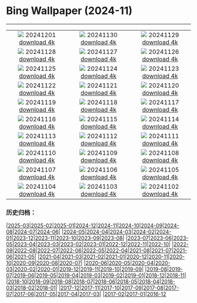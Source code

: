 # Bing Wallpaper (2024-11)
**************
| | | |
| :----: | :----: | :----: |
| ![](https://www.bing.com/th?id=OHR.IcebergsAntarctica_ES-ES3608779732_1920x1080.jpg) 20241201 [download 4k](https://www.bing.com/th?id=OHR.IcebergsAntarctica_ES-ES3608779732_UHD.jpg) | ![](https://www.bing.com/th?id=OHR.KilchurnAutumn_ES-ES3399855267_1920x1080.jpg) 20241130 [download 4k](https://www.bing.com/th?id=OHR.KilchurnAutumn_ES-ES3399855267_UHD.jpg) | ![](https://www.bing.com/th?id=OHR.MtStMichel_ES-ES3063344602_1920x1080.jpg) 20241129 [download 4k](https://www.bing.com/th?id=OHR.MtStMichel_ES-ES3063344602_UHD.jpg) |
| ![](https://www.bing.com/th?id=OHR.AssiniboineTS_ES-ES3697439529_1920x1080.jpg) 20241128 [download 4k](https://www.bing.com/th?id=OHR.AssiniboineTS_ES-ES3697439529_UHD.jpg) | ![](https://www.bing.com/th?id=OHR.SemoisRiver_ES-ES3444393596_1920x1080.jpg) 20241127 [download 4k](https://www.bing.com/th?id=OHR.SemoisRiver_ES-ES3444393596_UHD.jpg) | ![](https://www.bing.com/th?id=OHR.TrulliGrove_ES-ES3236734802_1920x1080.jpg) 20241126 [download 4k](https://www.bing.com/th?id=OHR.TrulliGrove_ES-ES3236734802_UHD.jpg) |
| ![](https://www.bing.com/th?id=OHR.AmboseliGiraffes_ES-ES5878697343_1920x1080.jpg) 20241125 [download 4k](https://www.bing.com/th?id=OHR.AmboseliGiraffes_ES-ES5878697343_UHD.jpg) | ![](https://www.bing.com/th?id=OHR.DavisCupFinalsMalaga_ES-ES2847450969_1920x1080.jpg) 20241124 [download 4k](https://www.bing.com/th?id=OHR.DavisCupFinalsMalaga_ES-ES2847450969_UHD.jpg) | ![](https://www.bing.com/th?id=OHR.FibonacciAloe_ES-ES2796098950_1920x1080.jpg) 20241123 [download 4k](https://www.bing.com/th?id=OHR.FibonacciAloe_ES-ES2796098950_UHD.jpg) |
| ![](https://www.bing.com/th?id=OHR.ZafraCastle_ES-ES2585214053_1920x1080.jpg) 20241122 [download 4k](https://www.bing.com/th?id=OHR.ZafraCastle_ES-ES2585214053_UHD.jpg) | ![](https://www.bing.com/th?id=OHR.LionCubs_ES-ES2358814300_1920x1080.jpg) 20241121 [download 4k](https://www.bing.com/th?id=OHR.LionCubs_ES-ES2358814300_UHD.jpg) | ![](https://www.bing.com/th?id=OHR.BeyondSaype_ES-ES2146271758_1920x1080.jpg) 20241120 [download 4k](https://www.bing.com/th?id=OHR.BeyondSaype_ES-ES2146271758_UHD.jpg) |
| ![](https://www.bing.com/th?id=OHR.TasmansArch_ES-ES1772649926_1920x1080.jpg) 20241119 [download 4k](https://www.bing.com/th?id=OHR.TasmansArch_ES-ES1772649926_UHD.jpg) | ![](https://www.bing.com/th?id=OHR.PorthcawlLighthouse_ES-ES1528982827_1920x1080.jpg) 20241118 [download 4k](https://www.bing.com/th?id=OHR.PorthcawlLighthouse_ES-ES1528982827_UHD.jpg) | ![](https://www.bing.com/th?id=OHR.RedStag_ES-ES1306068439_1920x1080.jpg) 20241117 [download 4k](https://www.bing.com/th?id=OHR.RedStag_ES-ES1306068439_UHD.jpg) |
| ![](https://www.bing.com/th?id=OHR.FlamencoDay2024_ES-ES0805815742_1920x1080.jpg) 20241116 [download 4k](https://www.bing.com/th?id=OHR.FlamencoDay2024_ES-ES0805815742_UHD.jpg) | ![](https://www.bing.com/th?id=OHR.YiPengLanterns_ES-ES0717973586_1920x1080.jpg) 20241115 [download 4k](https://www.bing.com/th?id=OHR.YiPengLanterns_ES-ES0717973586_UHD.jpg) | ![](https://www.bing.com/th?id=OHR.ManarolaItaly_ES-ES4041010969_1920x1080.jpg) 20241114 [download 4k](https://www.bing.com/th?id=OHR.ManarolaItaly_ES-ES4041010969_UHD.jpg) |
| ![](https://www.bing.com/th?id=OHR.KelpForest_ES-ES2956713930_1920x1080.jpg) 20241113 [download 4k](https://www.bing.com/th?id=OHR.KelpForest_ES-ES2956713930_UHD.jpg) | ![](https://www.bing.com/th?id=OHR.CoveArch_ES-ES3565340403_1920x1080.jpg) 20241112 [download 4k](https://www.bing.com/th?id=OHR.CoveArch_ES-ES3565340403_UHD.jpg) | ![](https://www.bing.com/th?id=OHR.Banff24_ES-ES2715898472_1920x1080.jpg) 20241111 [download 4k](https://www.bing.com/th?id=OHR.Banff24_ES-ES2715898472_UHD.jpg) |
| ![](https://www.bing.com/th?id=OHR.YucatanFlamingos_ES-ES2437405213_1920x1080.jpg) 20241110 [download 4k](https://www.bing.com/th?id=OHR.YucatanFlamingos_ES-ES2437405213_UHD.jpg) | ![](https://www.bing.com/th?id=OHR.FiestaDeLaAlmudena_ES-ES5634922695_1920x1080.jpg) 20241109 [download 4k](https://www.bing.com/th?id=OHR.FiestaDeLaAlmudena_ES-ES5634922695_UHD.jpg) | ![](https://www.bing.com/th?id=OHR.GlacialRivers_ES-ES2177236307_1920x1080.jpg) 20241108 [download 4k](https://www.bing.com/th?id=OHR.GlacialRivers_ES-ES2177236307_UHD.jpg) |
| ![](https://www.bing.com/th?id=OHR.CanadaWolves_ES-ES1988457082_1920x1080.jpg) 20241107 [download 4k](https://www.bing.com/th?id=OHR.CanadaWolves_ES-ES1988457082_UHD.jpg) | ![](https://www.bing.com/th?id=OHR.ShiShiBeach_ES-ES1047893586_1920x1080.jpg) 20241106 [download 4k](https://www.bing.com/th?id=OHR.ShiShiBeach_ES-ES1047893586_UHD.jpg) | ![](https://www.bing.com/th?id=OHR.SmartCityExpoBarcelona_ES-ES0874398191_1920x1080.jpg) 20241105 [download 4k](https://www.bing.com/th?id=OHR.SmartCityExpoBarcelona_ES-ES0874398191_UHD.jpg) |
| ![](https://www.bing.com/th?id=OHR.CumbriaAutumn_ES-ES0346174499_1920x1080.jpg) 20241104 [download 4k](https://www.bing.com/th?id=OHR.CumbriaAutumn_ES-ES0346174499_UHD.jpg) | ![](https://www.bing.com/th?id=OHR.YucatanBiosphere_ES-ES9709656302_1920x1080.jpg) 20241103 [download 4k](https://www.bing.com/th?id=OHR.YucatanBiosphere_ES-ES9709656302_UHD.jpg) | ![](https://www.bing.com/th?id=OHR.BisonYellowstone_ES-ES2207390444_1920x1080.jpg) 20241102 [download 4k](https://www.bing.com/th?id=OHR.BisonYellowstone_ES-ES2207390444_UHD.jpg) |

### 历史归档：

|[2025-03](2025-03/2025-03.md)|[2025-02](2025-02/2025-02.md)|[2025-01](2025-01/2025-01.md)|[2024-12](2024-12/2024-12.md)|[2024-11](2024-11/2024-11.md)|[2024-10](2024-10/2024-10.md)|[2024-09](2024-09/2024-09.md)|[2024-08](2024-08/2024-08.md)|[2024-07](2024-07/2024-07.md)|[2024-06](2024-06/2024-06.md)|
|[2024-05](2024-05/2024-05.md)|[2024-04](2024-04/2024-04.md)|[2024-03](2024-03/2024-03.md)|[2024-02](2024-02/2024-02.md)|[2024-01](2024-01/2024-01.md)|[2023-12](2023-12/2023-12.md)|[2023-11](2023-11/2023-11.md)|[2023-10](2023-10/2023-10.md)|[2023-09](2023-09/2023-09.md)|[2023-08](2023-08/2023-08.md)|
|[2023-07](2023-07/2023-07.md)|[2023-06](2023-06/2023-06.md)|[2023-05](2023-05/2023-05.md)|[2023-04](2023-04/2023-04.md)|[2023-03](2023-03/2023-03.md)|[2023-02](2023-02/2023-02.md)|[2023-01](2023-01/2023-01.md)|[2022-12](2022-12/2022-12.md)|[2022-11](2022-11/2022-11.md)|[2022-10](2022-10/2022-10.md)|
|[2022-09](2022-09/2022-09.md)|[2022-08](2022-08/2022-08.md)|[2022-07](2022-07/2022-07.md)|[2022-06](2022-06/2022-06.md)|[2022-05](2022-05/2022-05.md)|[2022-04](2022-04/2022-04.md)|[2021-08](2021-08/2021-08.md)|[2021-07](2021-07/2021-07.md)|[2021-06](2021-06/2021-06.md)|[2021-05](2021-05/2021-05.md)|
|[2021-04](2021-04/2021-04.md)|[2021-03](2021-03/2021-03.md)|[2021-02](2021-02/2021-02.md)|[2021-01](2021-01/2021-01.md)|[2020-12](2020-12/2020-12.md)|[2020-11](2020-11/2020-11.md)|[2020-10](2020-10/2020-10.md)|[2020-09](2020-09/2020-09.md)|[2020-08](2020-08/2020-08.md)|[2020-07](2020-07/2020-07.md)|
|[2020-06](2020-06/2020-06.md)|[2020-05](2020-05/2020-05.md)|[2020-04](2020-04/2020-04.md)|[2020-03](2020-03/2020-03.md)|[2020-02](2020-02/2020-02.md)|[2020-01](2020-01/2020-01.md)|[2019-12](2019-12/2019-12.md)|[2019-11](2019-11/2019-11.md)|[2019-10](2019-10/2019-10.md)|[2019-09](2019-09/2019-09.md)|
|[2019-08](2019-08/2019-08.md)|[2019-07](2019-07/2019-07.md)|[2019-06](2019-06/2019-06.md)|[2019-05](2019-05/2019-05.md)|[2019-04](2019-04/2019-04.md)|[2019-03](2019-03/2019-03.md)|[2019-02](2019-02/2019-02.md)|[2019-01](2019-01/2019-01.md)|[2018-12](2018-12/2018-12.md)|[2018-11](2018-11/2018-11.md)|
|[2018-10](2018-10/2018-10.md)|[2018-09](2018-09/2018-09.md)|[2018-08](2018-08/2018-08.md)|[2018-07](2018-07/2018-07.md)|[2018-06](2018-06/2018-06.md)|[2018-05](2018-05/2018-05.md)|[2018-04](2018-04/2018-04.md)|[2018-03](2018-03/2018-03.md)|[2018-02](2018-02/2018-02.md)|[2018-01](2018-01/2018-01.md)|
|[2017-12](2017-12/2017-12.md)|[2017-11](2017-11/2017-11.md)|[2017-10](2017-10/2017-10.md)|[2017-09](2017-09/2017-09.md)|[2017-08](2017-08/2017-08.md)|[2017-07](2017-07/2017-07.md)|[2017-06](2017-06/2017-06.md)|[2017-05](2017-05/2017-05.md)|[2017-04](2017-04/2017-04.md)|[2017-03](2017-03/2017-03.md)|
|[2017-02](2017-02/2017-02.md)|[2017-01](2017-01/2017-01.md)|[2016-12](2016-12/2016-12.md)